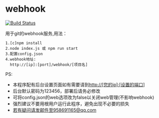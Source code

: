 # webhook
[![Build Status](https://travis-ci.org/qq958691165/webhook.svg?branch=master)](https://travis-ci.org/qq958691165/webhook)

用于git的webhook服务,用法：<br>
  ````
  1.[c]npm install
  2.node index.js 或 npm run start
  3.配置config.json
  4.webhook地址:
    http://[ip]:[port]/webhook/[项目名]
  ````
  PS:<br>
+ 本程序配有后台设置页面如有需要请到<a href="#">http://[您的ip]:[设置的端口]</a>
+ 后台默认密码为123456，部署后请务必修改
+ 可将config.json的web选项改为false以关闭web管理(不影响webhook)
+ 强烈建议不要用根用户运行此程序，避免出现不必要的损失
+ 若有疑问请发邮件至958691165@qq.com
